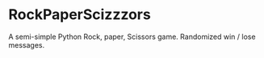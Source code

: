 # RockPaperScizzzors
A semi-simple Python Rock, paper, Scissors game. Randomized win / lose messages.
